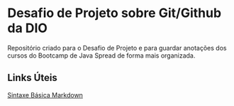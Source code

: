 # Desafio de Projeto sobre Git/Github da DIO
Repositório criado para o Desafio de Projeto e para guardar anotações dos cursos do Bootcamp de Java Spread 
de forma mais organizada.

## Links Úteis
[Sintaxe Básica Markdown](https://www.markdownguide.org)
